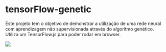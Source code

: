 # tensorFlow-genetic

Este projeto tem o objetivo de demonstrar a utilização de uma rede neural com aprendizagem não supervisionada através do algoritmo genético.
Utiliza um TensorFlow.js para poder rodar em browser.

![](abc)